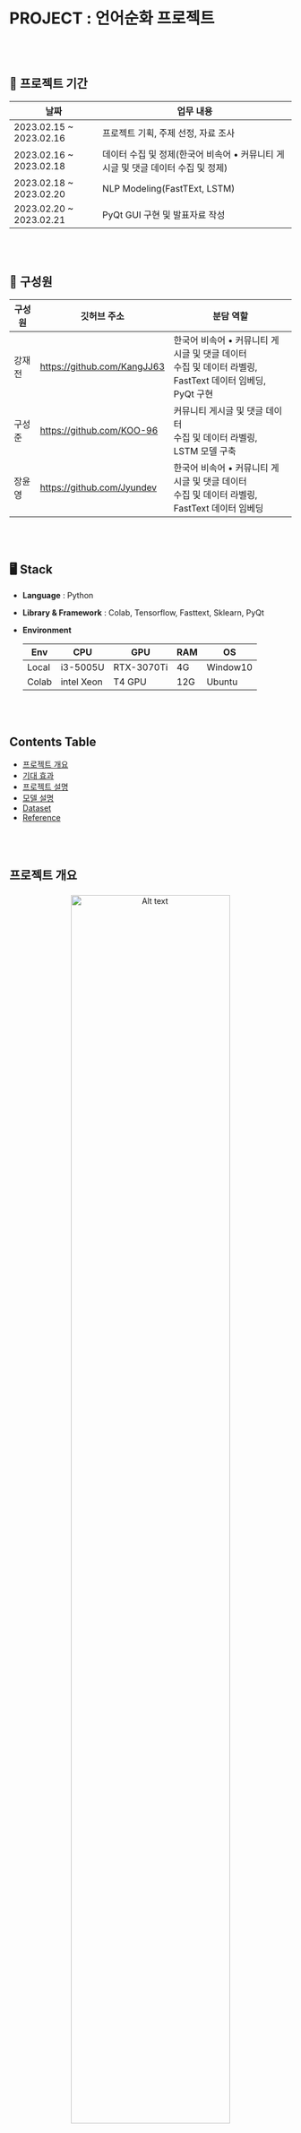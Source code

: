 # PROJECT : 언어순화 프로젝트

</br></br>

## 📆 프로젝트 기간 

| 날짜 | 업무 내용 |
| --- | --- |
| 2023.02.15 ~ 2023.02.16 | 프로젝트 기획, 주제 선정, 자료 조사 |
| 2023.02.16 ~ 2023.02.18 | 데이터 수집 및 정제(한국어 비속어 • 커뮤니티 게시글 및 댓글 데이터 수집 및 정제) |
| 2023.02.18 ~ 2023.02.20 | NLP Modeling(FastTExt, LSTM) |
| 2023.02.20 ~ 2023.02.21 | PyQt GUI 구현 및 발표자료 작성 |

</br></br>

## 🕺 구성원

| 구성원 | 깃허브 주소 | 분담 역할 |
| --- | --- | --- |
| 강재전 | https://github.com/KangJJ63 | 한국어 비속어  • 커뮤니티 게시글 및 댓글 데이터 <br>수집 및 데이터 라벨링, <br> FastText 데이터 임베딩, PyQt 구현 |
| 구성준 | https://github.com/KOO-96 | 커뮤니티 게시글 및 댓글 데이터 <br>수집 및 데이터 라벨링, <br> LSTM 모델 구축 |
| 장윤영 | https://github.com/Jyundev | 한국어 비속어  • 커뮤니티 게시글 및 댓글 데이터 <br>수집 및 데이터 라벨링,  <br> FastText 데이터 임베딩 |


</br></br>


## 🖥️ Stack

- **Language** : Python
- **Library & Framework** : Colab, Tensorflow, Fasttext, Sklearn, PyQt
- **Environment**
    
    
    | Env | CPU | GPU | RAM | OS |
    | --- | --- | --- | --- | --- |
    | Local | i3-5005U | RTX-3070Ti | 4G | Window10 |
    | Colab | intel Xeon | T4 GPU | 12G | Ubuntu |


</br></br>


## Contents Table

- [프로젝트 개요](#프로젝트-개요)
- [기대 효과](#기대-효과)
- [프로젝트 설명](#프로젝트-설명)
- [모델 설명](#모델-설명)
- [Dataset](#dataset)
- [Reference](#reference)


</br></br>


## 프로젝트 개요

<div align="center">
  <img src="img/hate.png" alt="Alt text" style="width: 75%; margin: 5px;">
  <p style="text-align: center; font-size: 10px; font-style: italic;">
    이강인(23·파리 생제르맹)에 대해 커뮤니티에 달린 비난 댓글
  </p>
</div>

<br>

최근 아시안컵에서의 결과에 대해 선수들과 감독에게 지나친 비난이 발생한 일이 있었습니다. 댓글 문제에 대응하기 위해 네이버와 카카오는 2004년 댓글 서비스를 시작한 이후 댓글 개수 제한, 댓글 이력 공개, 댓글 어뷰징 방지 시스템 도입, AI 기반 필터링 적용 및 고도화, 그리고 연예·스포츠 뉴스 댓글 폐지 등 다양한 방식으로 노력하고 있지만, 이러한 노력들이 근본적인 해결책이 되지 못하고 있습니다.

한국의 네티즌들은 댓글을 통해서 정보를 얻는 것보다는 주로 재미와 흥미를 추구한다는 조사 결과가 있습니다. (한국리서치, 2021) 이에 따라 본 프로젝트는 비속어를 탐지하여 순화된 언어로 변환하여 악플을 예방하고, 악플을 다는 행위 자체에 흥미를 잃게 만드는 것을 목적으로 합니다. 이를 통해 건전한 토론과 의견 교환이 가능한 환경을 조성하고자 합니다.


</br></br>

## 기대 효과

- 악플 방지
    
    > 비속어를 감지하고 순화된 언어로 변환함으로써 악성 댓글이나 욕설 등의 부적절한 코멘트를 방지합니다.
    > 
- 청정한 댓글 환경 조성
    
    > 악플을 다는 행위에 흥미를 잃게 만듦으로써, 악플러들이 부적절한 언어를 사용하는 것을 억제할 수 있습니다. 이를 통해, 온라인 공간의 사용자들이 더욱 건전하고 즐거운 경험을 할 수 있도록 도와줍니다
    > 
        

</br></br>


## 프로젝트 설명


<div align="center" style="display: flex; justify-content: center; text-align: center;">
  <img src="img/flow.png" alt="Alt text" style="width: 75%; margin: 5px;">
</div>

### [데이터 전처리]

- 데이터 별 욕설 여부 라벨링
- 한글·공 외 영어 및 특수문자 제거
- 불용어 제거 및 형태소 분리
- 형태소 별 초성·중성·종성 분리
    - 댓글 일부분은 “ㅅㅂ”, “ㅄ” 등 초성으로만 이루어진 비속어가 존재합니다. 따라서, 단어가 아닌 자모단위로 분석하기 위해 한국어를 초성·중성·종성으로 분리하였습니다.
    
<div align="center" style="display: flex; justify-content: center; text-align: center;">
  <img src="img/data3.png" alt="Alt text" style="width: 80%; margin: 5px;">
</div>

### [모델 개발]

- 한글의 형태적인 정보를 학습하여, n-gram(n=5) 단어 단위로 임베딩 할 수 있는 FastText모델 생성했습니다.
- 벡터화된 수치 데이터를 사용하여 비속어 여부를 학습하고 예측하기 위한 LSTM 모델을 수립했습니다.

<div align="center" style="display: flex; justify-content: center; text-align: center;">
  <img src="img/model2.png" alt="Alt text" style="width: 80%; margin: 5px;">
</div>

### [성능 비교]

- 성능 비교를 위해 LSTM 모델  두 가지와  GRU 모델을 사용했습니다.
- LSTM 모델은 LSTM 레이어의 개수를 다르게 설정하여 두 가지 버전으로 분류하였습니다.

<div align="center" style="display: flex; justify-content: center; text-align: center;">
  <img src="img/graph.png" alt="Alt text" style="width: 60%; margin: 5px;">
</div>


### [실행 결과]

PyQt GUI 프레임워크를 활용하여 사용자가 직접 분석을 수행할 수 있는 인터페이스를 구현했습니다.

<div align="center" style="display: flex; justify-content: center; text-align: center;">
  <img src="img/pyqt1.png" alt="Alt text" style="width: 40%; margin: 10px;">
  <img src="img/pyqt2.png" alt="Alt text" style="width: 40%; margin: 10px;">

</div>


</br></br>


## ✒️ 모델 설명

### FastText

FastText는 Facebook에서 개발한 기술로, 단어를 n-gram의 하위 단어 집합으로 학습하고, 이들을 결합하여 단어의 전체 임베딩을 생성합니다.
<div align="center" style = "text-align: center;">
  <img src="img/fasetext.png" alt="Alt text" style="width: 60%; margin: 5px;">
</div>

<br>

FastText를 사용한 이유는 다음과 같습니다.

- 한국어는 조사 등의 불규칙한 형태소로 구성되어 있습니다. 특히 욕설 데이터는 띄어쓰기가 잘 지켜지지 않으며, 때에 따라 초성으로만 이루어진 비속어들이 존재합니다.
- 비슷한 발음 등 어휘 정보를 가진 신조어의 특성에 따라, Word2Vec의 경우 단어가 모델에 없으면 이를 처리하기가 어렵습니다. 반면, FastText 모델은 하위 단어들을 이용하여, 모델에 없는 단어도 유사한 단어들의 정보를 활용하여 임베딩을 생성해 다양한 경우의 수를 고려함으로써 OOV(Out Of Vocabulary)문제를 효과적으로 해결할 수 있습니다.

<br>

### **LSTM (Long short-Term Memory)**

순환신경망(RNN)의 한 종류로, 장기 의존성 문제를 해결하기 위해 고안되었습니다. 기존의 RNN은 긴 시퀀스 데이터에서 장기적인 의존성을 제대로 학습하지 못하는 문제가 있었습니다. LSTM의 경우 이 문제를 해결하기 위해 cell 상태와 게이트 메커니즘을 도입하여 장기 의존성을 학습할 수 있도록 설계되었습니다.


<div  align="center"  style = "text-align: center;">
  <img src="img/LSTM.png" alt="Alt text" style="width: 50%; margin: 5px;">
</div>

### LSTM의 구성 요소

#### 1. cell state : LSTM의 핵심 메모리 유닛으로 정보가 전달되는 곳

셀 상태는 기간이 지나면서 정보를 저장하거나 삭제를 할 수 있습니다.

#### 2. Gates  : LSTM은 게이트 메커니즘을 통해 흐름을 제어합니다.

- Forget gate(망각 게이트) : 과거 정보를 잊거나 기억하기 위한 결정을 하는 게이트

- Input gate(입력 게이트) : Forget gate에서는 과거의 정보를 결정했다면 Input 게이트에서는 현재 정보를 잊거나 기억하기 위한 결정을 하는 게이트

- Output gate(출력 게이트) : 현 시점의 Hidden state는 현 시점의 cell state와 함께 계산되며 출력과 동시에 다음 시점의 Hidden state로 넘깁니다.

#### 3. Hidden State(은닉 상태) 
 LSTM의 출력으로 사용되는 값으로, 현재의 입력과 이전 시간 단계의 은닉 상태에 의해 결정됩니다. 
 
 은닉 상태는 현재의 정보를 담고 있으며, 다음 상태의 단계로 전달 됩니다.

</br></br>

## Dataset
| Title | link |
| --- | --- |
| 한국어 혐오 데이터셋 | <a href = https://github.com/kocohub/korean-hate-speech>korean-hate-speech</a> |
| 일베·오늘의 유머 사이트의 욕설 데이터셋 | <a href = https://github.com/2runo/Curse-detection-data>Curse-detection-data></a>|
| 디시인사이드·네이트판 등에서 수집한 욕설 데이터 | - |
| 나무위키 한국어 욕설 정보 | <a href = https://namu.wiki/w/%EC%9A%95%EC%84%A4/%ED%95%9C%EA%B5%AD%EC%96%B4> 나무위키/욕설/한국어</a> |
| 직접 제작한 불용어 사전 | - |


</br></br>

## Reference

| Reference | Git | paper_link |
| --- | --- | --- |
| Swear Word Detection Method Using The Word Embedding and LSTM |  | <a href = https://oak.chosun.ac.kr/bitstream/2020.oak/16586/2/%EB%8B%A8%EC%96%B4%20%EC%9E%84%EB%B2%A0%EB%94%A9%EA%B3%BC%20LSTM%EC%9D%84%20%ED%99%9C%EC%9A%A9%ED%95%9C%20%EB%B9%84%EC%86%8D%EC%96%B4%20%ED%8C%90%EB%B3%84%20%EB%B0%A9%EB%B2%95.pdf>paper</a> |
| FastText:Library for efficient text classification and representation learning | <a href = https://github.com/facebookresearch/fastText>FastText</a> | <a href = https://fasttext.cc/>paper</a> |
| The Unreasonable Effectiveness of Recurrent Neural Networks | <a href = https://github.com/karpathy/char-rnn > char-rnn</a>| <a href= https://karpathy.github.io/2015/05/21/rnn-effectiveness/>paper</a>|